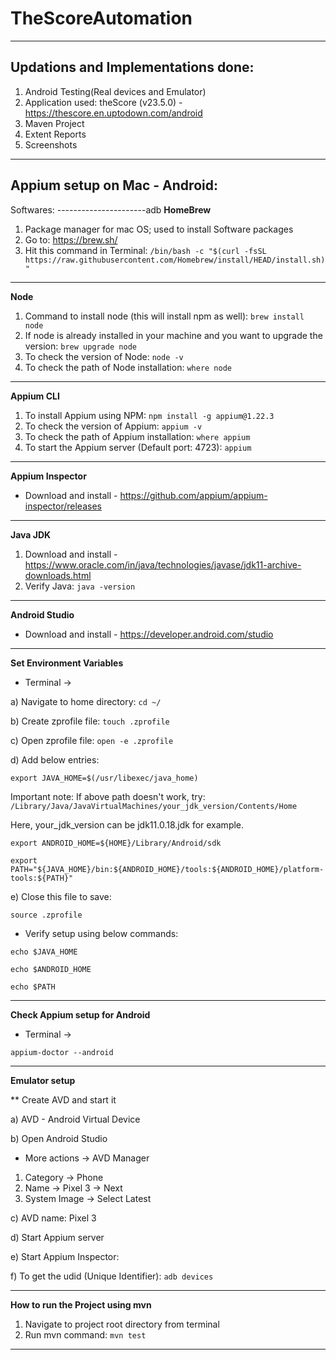 # TheScoreAutomation

------------------------------------------------------------
Updations and Implementations done:
------------------------------------------------------------
1. Android Testing(Real devices and Emulator)
2. Application used: theScore (v23.5.0) - <a>https://thescore.en.uptodown.com/android</a>
3. Maven Project
3. Extent Reports
4. Screenshots

------------------------------------------------------------
Appium setup on Mac - Android:
------------------------------------------------------------
Softwares:
----------------------adb
<b>HomeBrew</b>

1. Package manager for mac OS; used to install Software packages
2. Go to: https://brew.sh/
3. Hit this command in Terminal:
`/bin/bash -c "$(curl -fsSL https://raw.githubusercontent.com/Homebrew/install/HEAD/install.sh)"`

----------------------
<b>Node</b>

1. Command to install node (this will install npm as well):
`brew install node`
2. If node is already installed in your machine and you want to upgrade the version:
`brew upgrade node`
3. To check the version of Node:
`node -v`
4. To check the path of Node installation:
`where node`

----------------------
<b>Appium CLI</b>

1. To install Appium using NPM:
`npm install -g appium@1.22.3`
2. To check the version of Appium:
`appium -v`
3. To check the path of Appium installation:
`where appium`
4. To start the Appium server (Default port: 4723):
`appium`

----------------------
<b>Appium Inspector</b>

* Download and install - https://github.com/appium/appium-inspector/releases

----------------------
<b>Java JDK</b>

1. Download and install - https://www.oracle.com/in/java/technologies/javase/jdk11-archive-downloads.html
2. Verify Java:
`java -version`

----------------------
<b>Android Studio</b>
 
* Download and install - https://developer.android.com/studio

----------------------
<b>Set Environment Variables</b>

* Terminal ->

a) Navigate to home directory: `cd ~/`
	
b) Create zprofile file: `touch .zprofile`
	
c) Open zprofile file: `open -e .zprofile`
	
d) Add below entries: 

`export JAVA_HOME=$(/usr/libexec/java_home)`
	
Important note: If above path doesn't work, try: `/Library/Java/JavaVirtualMachines/your_jdk_version/Contents/Home`

Here, your_jdk_version can be jdk11.0.18.jdk for example.

`export ANDROID_HOME=${HOME}/Library/Android/sdk`

`export PATH="${JAVA_HOME}/bin:${ANDROID_HOME}/tools:${ANDROID_HOME}/platform-tools:${PATH}"`
	
e) Close this file to save:

`source .zprofile`

* Verify setup using below commands:

`echo $JAVA_HOME`

`echo $ANDROID_HOME`

`echo $PATH`

----------------------
<b>Check Appium setup for Android</b>

* Terminal ->

`appium-doctor --android`

----------------------
<b>Emulator setup</b> 

** Create AVD and start it

a) AVD - Android Virtual Device

b) Open Android Studio

* More actions -> AVD Manager
1. Category -> Phone
2. Name -> Pixel 3 -> Next
3. System Image -> Select Latest

c) AVD name: Pixel 3

d) Start Appium server

e) Start Appium Inspector:

f) To get the udid (Unique Identifier):
`adb devices`


------------------------------------------------------------
**How to run the Project using mvn**
1. Navigate to project root directory from terminal
2. Run mvn command:
`mvn test`

------------------------------------------------------------

